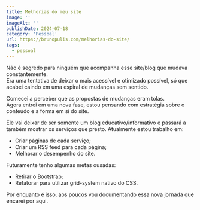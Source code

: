 ```yaml
---
title: Melhorias do meu site
image: ''
imageAlt: ''
publishDate: 2024-07-18
category: 'Pessoal'
url: https://brunopulis.com/melhorias-do-site/
tags:
  - pessoal
---
```


Não é segredo para ninguém que acompanha esse site/blog que mudava constantemente.  
Era uma tentativa de deixar o mais acessível e otimizado possível, só que acabei caindo em uma espiral de mudanças sem sentido.

Comecei a perceber que as propostas de mudanças eram tolas.  
Agora entrei em uma nova fase, estou pensando com estratégia sobre o conteúdo e a forma em si do site.

Ele vai deixar de ser somente um blog educativo/informativo e passará a também mostrar os serviços que presto. Atualmente estou trabalho em:

- Criar páginas de cada serviço;
- Criar um RSS feed para cada página;
- Melhorar o desempenho do site.

Futuramente tenho algumas metas ousadas:

- Retirar o Bootstrap;
- Refatorar para utilizar grid-system nativo do CSS.

Por enquanto é isso, aos poucos vou documentando essa nova jornada que encarei por aqui.
